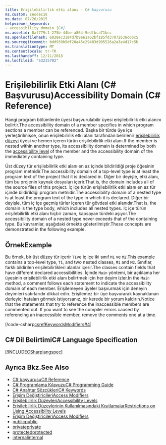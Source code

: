 ```yaml
---
title: Erişilebilirlik etki alanı - C# başvurusu
ms.custom: seodec18
ms.date: 07/20/2015
helpviewer_keywords:
- accessibility domain [C#]
ms.assetid: 8af779c1-275b-44be-a864-9edfbca71bcc
ms.openlocfilehash: 6028ec3184d7b9e61a62bf185fd37072636c6bc5
ms.sourcegitcommit: bdd930b5df20a45c29483d905526a2a3e4d17c5b
ms.translationtype: MT
ms.contentlocale: tr-TR
ms.lasthandoff: 12/11/2018
ms.locfileid: "53235702"
---
```

# <a name="accessibility-domain-c-reference"></a><span data-ttu-id="8b903-102">Erişilebilirlik Etki Alanı (C# Başvurusu)</span><span class="sxs-lookup"><span data-stu-id="8b903-102">Accessibility Domain (C# Reference)</span></span>
<span data-ttu-id="8b903-103">Hangi program bölümlerde üyesi başvurulabilir üyesi erişilebilirlik etki alanını belirtir.</span><span class="sxs-lookup"><span data-stu-id="8b903-103">The accessibility domain of a member specifies in which program sections a member can be referenced.</span></span> <span data-ttu-id="8b903-104">Başka bir türde üye içe yerleştirilmişse, onun erişilebilirlik etki alanı tarafından belirlenir [erişilebilirlik düzeyi](../../../csharp/language-reference/keywords/accessibility-levels.md) üyesi ve hemen içeren türün erişilebilirlik etki alanı.</span><span class="sxs-lookup"><span data-stu-id="8b903-104">If the member is nested within another type, its accessibility domain is determined by both the [accessibility level](../../../csharp/language-reference/keywords/accessibility-levels.md) of the member and the accessibility domain of the immediately containing type.</span></span>  
  
 <span data-ttu-id="8b903-105">Üst düzey tür erişilebilirlik etki alanı en az içinde bildirildiği proje öğesinin program metnidir.</span><span class="sxs-lookup"><span data-stu-id="8b903-105">The accessibility domain of a top-level type is at least the program text of the project that it is declared in.</span></span> <span data-ttu-id="8b903-106">Diğer bir deyişle, etki alanı, tüm bu projenin kaynak dosyaları içerir.</span><span class="sxs-lookup"><span data-stu-id="8b903-106">That is, the domain includes all of the source files of this project.</span></span> <span data-ttu-id="8b903-107">İç içe türün erişilebilirlik etki alanı en az tür içinde bildirildiği program metnidir.</span><span class="sxs-lookup"><span data-stu-id="8b903-107">The accessibility domain of a nested type is at least the program text of the type in which it is declared.</span></span> <span data-ttu-id="8b903-108">Diğer bir deyişle, tüm iç içe geçmiş türler içeren tür gövdesi etki alanıdır.</span><span class="sxs-lookup"><span data-stu-id="8b903-108">That is, the domain is the type body, which includes all nested types.</span></span> <span data-ttu-id="8b903-109">İç içe türün erişilebilirlik etki alanı hiçbir zaman, kapsayan türdeki aşıyor.</span><span class="sxs-lookup"><span data-stu-id="8b903-109">The accessibility domain of a nested type never exceeds that of the containing type.</span></span> <span data-ttu-id="8b903-110">Bu kavramlar, aşağıdaki örnekte gösterilmiştir.</span><span class="sxs-lookup"><span data-stu-id="8b903-110">These concepts are demonstrated in the following example.</span></span>  
  
## <a name="example"></a><span data-ttu-id="8b903-111">Örnek</span><span class="sxs-lookup"><span data-stu-id="8b903-111">Example</span></span>  
 <span data-ttu-id="8b903-112">Bu örnek, bir üst düzey tür içerir `T1`ve iç içe iki sınıf `M1` ve `M2`.</span><span class="sxs-lookup"><span data-stu-id="8b903-112">This example contains a top-level type, `T1`, and two nested classes, `M1` and `M2`.</span></span> <span data-ttu-id="8b903-113">Sınıflar, farklı bildirilen erişilebilirlikleri alanlar içerir.</span><span class="sxs-lookup"><span data-stu-id="8b903-113">The classes contain fields that have different declared accessibilities.</span></span> <span data-ttu-id="8b903-114">İçinde `Main` yöntemi, bir açıklama her üyesinin erişilebilirlik etki alanı belirtmek için her deyim izler.</span><span class="sxs-lookup"><span data-stu-id="8b903-114">In the `Main` method, a comment follows each statement to indicate the accessibility domain of each member.</span></span> <span data-ttu-id="8b903-115">Erişilemeyen üyeler başvurmak için deneyin deyimleri satırlarıdır dikkat edin. Erişilemez bir üye başvurarak kaynaklanan derleyici hataları görmek istiyorsanız, bir kerede bir yorum kaldırın.</span><span class="sxs-lookup"><span data-stu-id="8b903-115">Notice that the statements that try to reference the inaccessible members are commented out. If you want to see the compiler errors caused by referencing an inaccessible member, remove the comments one at a time.</span></span>  
  
[!code-csharp[csrefKeywordsModifiers#4](~/samples/snippets/csharp/VS_Snippets_VBCSharp/csrefKeywordsModifiers/CS/csrefKeywordsModifiers.cs#4)]
  
## <a name="c-language-specification"></a><span data-ttu-id="8b903-116">C# Dil Belirtimi</span><span class="sxs-lookup"><span data-stu-id="8b903-116">C# Language Specification</span></span>  
 [!INCLUDE[CSharplangspec](~/includes/csharplangspec-md.md)]  
  
## <a name="see-also"></a><span data-ttu-id="8b903-117">Ayrıca Bkz.</span><span class="sxs-lookup"><span data-stu-id="8b903-117">See Also</span></span>  
- [<span data-ttu-id="8b903-118">C# başvurusu</span><span class="sxs-lookup"><span data-stu-id="8b903-118">C# Reference</span></span>](../../../csharp/language-reference/index.md)  
- [<span data-ttu-id="8b903-119">C# Programlama Kılavuzu</span><span class="sxs-lookup"><span data-stu-id="8b903-119">C# Programming Guide</span></span>](../../../csharp/programming-guide/index.md)  
- [<span data-ttu-id="8b903-120">C# Anahtar Sözcükleri</span><span class="sxs-lookup"><span data-stu-id="8b903-120">C# Keywords</span></span>](../../../csharp/language-reference/keywords/index.md)  
- [<span data-ttu-id="8b903-121">Erişim Değiştiricileri</span><span class="sxs-lookup"><span data-stu-id="8b903-121">Access Modifiers</span></span>](../../../csharp/language-reference/keywords/access-modifiers.md)  
- [<span data-ttu-id="8b903-122">Erişilebilirlik Düzeyleri</span><span class="sxs-lookup"><span data-stu-id="8b903-122">Accessibility Levels</span></span>](../../../csharp/language-reference/keywords/accessibility-levels.md)  
- [<span data-ttu-id="8b903-123">Erişilebilirlik Düzeylerinin Kullanılmasındaki Kısıtlamalar</span><span class="sxs-lookup"><span data-stu-id="8b903-123">Restrictions on Using Accessibility Levels</span></span>](../../../csharp/language-reference/keywords/restrictions-on-using-accessibility-levels.md)  
- [<span data-ttu-id="8b903-124">Erişim Değiştiricileri</span><span class="sxs-lookup"><span data-stu-id="8b903-124">Access Modifiers</span></span>](../../../csharp/programming-guide/classes-and-structs/access-modifiers.md)  
- [<span data-ttu-id="8b903-125">public</span><span class="sxs-lookup"><span data-stu-id="8b903-125">public</span></span>](../../../csharp/language-reference/keywords/public.md)  
- [<span data-ttu-id="8b903-126">private</span><span class="sxs-lookup"><span data-stu-id="8b903-126">private</span></span>](../../../csharp/language-reference/keywords/private.md)  
- [<span data-ttu-id="8b903-127">protected</span><span class="sxs-lookup"><span data-stu-id="8b903-127">protected</span></span>](../../../csharp/language-reference/keywords/protected.md)  
- [<span data-ttu-id="8b903-128">internal</span><span class="sxs-lookup"><span data-stu-id="8b903-128">internal</span></span>](../../../csharp/language-reference/keywords/internal.md)
